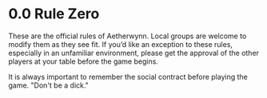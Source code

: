 # 0.0 Rule Zero

<!-- One rule to rule them all, one rule to find them; One rule to bring them all, and in the d20 bind them. -->

These are the official rules of Aetherwynn. Local groups are welcome to modify them as they see fit. If you’d like an exception to these rules, especially in an unfamiliar environment, please get the approval of the other players at your table before the game begins.

It is always important to remember the social contract before playing the game. "Don't be a dick."